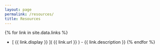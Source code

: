 ```yaml
---
layout: page
permalink: /resources/
title: Resources
---
```



{% for link in site.data.links %}
*  [ {{ link.display }} ]( {{ link.url }} ) - {{ link.description }}
{% endfor %}